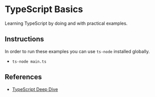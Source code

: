 # TypeScript Basics

Learning TypeScript by doing and with practical examples.

## Instructions

In order to run these examples you can use `ts-node` installed globally.
- `ts-node main.ts`

## References

- [TypeScript Deep Dive](https://basarat.gitbook.io/typescript/)
